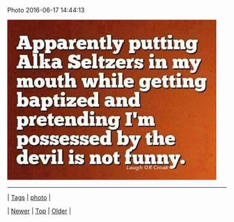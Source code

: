 <!--
title: Photo 2016-06-17 14
date: 2020-06-28T15:27:00.119Z
tags: photo
-->


Photo 2016-06-17 14:44:13

![](146062960554-0.jpg)

<!--BOTTOM-POST-NAVIGATION-->
---

| [Tags](tags.md) | [photo](tag-photo.md) |

| [Newer](146014255344.md) | [Top](index.md) | [Older](146062965744.md) |